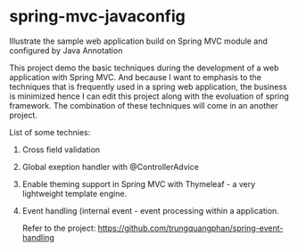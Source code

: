 # spring-mvc-javaconfig
Illustrate the sample web application build on Spring MVC module and configured by Java Annotation

This project demo the basic techniques during the development of a web application with Spring MVC. And because I want to emphasis to the techniques that is frequently used in a spring web application, the business is minimized hence I can edit this project along with the evoluation of spring framework. The combination of these techniques will come in an another project.

List of some technies:

1. Cross field validation
2. Global exeption handler with @ControllerAdvice
3. Enable theming support in Spring MVC with Thymeleaf - a very lightweight template engine.
4. Event handling (internal event - event processing within a application.
 
    Refer to the project:
    https://github.com/trungquangphan/spring-event-handling

